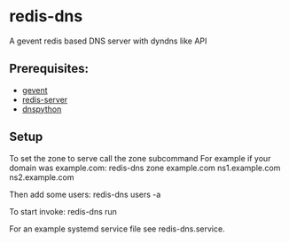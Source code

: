 redis-dns
=========

A gevent redis based DNS server with dyndns like API

Prerequisites:
--------------

- [gevent](http://www.gevent.org/)
- [redis-server](http://www.redis.io/)
- [dnspython](http://www.dnspython.org/)

Setup
--------------

To set the zone to serve call the zone subcommand
For example if your domain was example.com:
redis-dns zone example.com ns1.example.com ns2.example.com 

Then add some users:
redis-dns users -a <username> <password> <subdomain>

To start invoke:
redis-dns run

For an example systemd service file see redis-dns.service.
